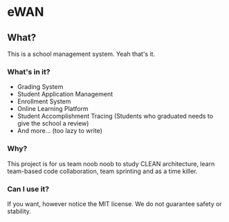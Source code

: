 # eWAN
## What?
This is a school management system. Yeah that's it.
### What's in it?
- Grading System
- Student Application Management
- Enrollment System
- Online Learning Platform
- Student Accomplishment Tracing (Students who graduated needs to give the school a review)
- And more... (too lazy to write)
### Why?
This project is for us team noob noob to study CLEAN architecture, learn team-based code collaboration, team sprinting and as a time killer.
### Can I use it?
If you want, however notice the MIT license. We do not guarantee safety or stability.